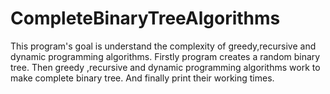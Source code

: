 # CompleteBinaryTreeAlgorithms

This program's goal is understand the complexity of greedy,recursive and dynamic programming algorithms. Firstly program creates a random binary tree. Then greedy ,recursive and dynamic programming algorithms work to make complete binary tree. And finally print their working times.

